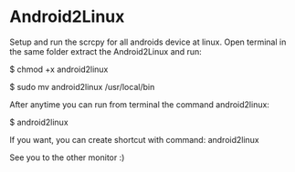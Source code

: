 # Android2Linux
Setup and run the scrcpy for all androids device at linux.
Open terminal in the same folder extract the Android2Linux and run:

$ chmod +x android2linux

$ sudo mv android2linux /usr/local/bin

After anytime you can run from terminal the command android2linux:

$ android2linux

If you want, you can create shortcut with command: android2linux

See you to the other monitor :)
